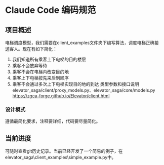 # Claude Code 编码规范

## 项目概述
电梯调度模型，我们需要在client_examples文件夹下编写算法，调度电梯正确接送客人。现在有如下简化：
1. 我们知道所有乘客上下电梯的目的楼层
2. 乘客不会放弃等待
3. 乘客不会在电梯内改变目的地
4. 乘客上下电梯按先来后到顺序
5. 乘客不会通过多次上下电梯实现目的地的到达
类型参数和接口说明elevator_saga/client/proxy_models.py、elevator_saga/core/models.py
https://zgca-forge.github.io/Elevator/client.html


### 设计模式
遵循最简化要求，注释要详细，代码要尽量简化。

## 当前进度
可随时查看git历史记录。当前已经开发了一个简易的例子，在elevator_saga\client_examples\simple_example.py中。
